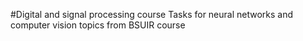 #Digital and signal processing course
Tasks for neural networks and computer vision topics from BSUIR course
